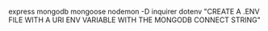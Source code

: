 express
mongodb
mongoose
nodemon -D
inquirer
dotenv
"CREATE A .ENV FILE WITH A URI ENV VARIABLE WITH THE MONGODB CONNECT STRING"

